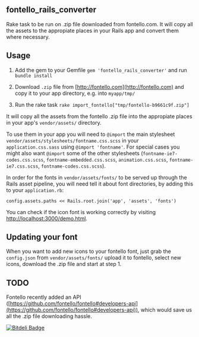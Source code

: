 ## fontello_rails_converter

Rake task to be run on .zip file downloaded from fontello.com.  It will copy all the assets to the appropiate places in your Rails app and convert them where necessary.

## Usage

1. Add the gem to your Gemfile `gem 'fontello_rails_converter'` and run `bundle install`

1. Download `.zip` file from [http://fontello.com](http://fontello.com) and copy it to your app directory, e.g. into `myapp/tmp/`

1. Run the rake task `rake import_fontello["tmp/fontello-b9661c9f.zip"]`

It will copy all the assets from the fontello .zip file into the appropiate places in your app's `vendor/assets/` directory.

To use them in your app you will need to `@import` the main stylesheet `vendor/assets/stylesheets/fontname.css.scss` in your `application.css.sass` using `@import 'fontname'`.  For special cases you might also want `@import` some of the other stylesheets (`fontname-ie7-codes.css.scss`, `fontname-embedded.css.scss`, `animation.css.scss`, `fontname-ie7.css.scss`, `fontname-codes.css.scss`).

In order for the fonts in `vendor/assets/fonts/` to be served up through the Rails asset pipeline, you will need tell it about font directories, by adding this to your `application.rb`:

    config.assets.paths << Rails.root.join('app', 'assets', 'fonts')

You can check if the icon font is working correctly by visiting [http://localhost:3000/demo.html](http://localhost:3000/demo.html).

## Updating your font

When you want to add new icons to your fontello font, just grab the `config.json` from `vendor/assets/fonts/` upload it to fontello, select new icons, download the .zip file and start at step 1.

## TODO

Fontello recently added an API ([https://github.com/fontello/fontello#developers-api](https://github.com/fontello/fontello#developers-api)), which would save us all the .zip file downloading hassle.







[![Bitdeli Badge](https://d2weczhvl823v0.cloudfront.net/railslove/fontello_rails_converter/trend.png)](https://bitdeli.com/free "Bitdeli Badge")

